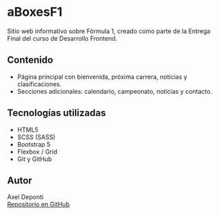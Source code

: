 # aBoxesF1

Sitio web informativo sobre Fórmula 1, creado como parte de la Entrega Final del curso de Desarrollo Frontend.

## Contenido

- Página principal con bienvenida, próxima carrera, noticias y clasificaciones.
- Secciones adicionales: calendario, campeonato, noticias y contacto.

## Tecnologías utilizadas

- HTML5
- SCSS (SASS)
- Bootstrap 5
- Flexbox / Grid
- Git y GitHub

## Autor

Axel Deponti  
[Repositorio en GitHub](https://github.com/AxelDep/ProyectoFinal)